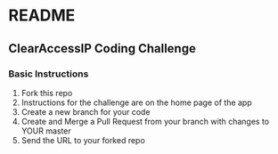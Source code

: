 # README
## ClearAccessIP Coding Challenge

### Basic Instructions
1. Fork this repo
2. Instructions for the challenge are on the home page of the app
2. Create a new branch for your code
3. Create and Merge a Pull Request from your branch with changes to YOUR master
4. Send the URL to your forked repo
<!-- 
### Setting up the app
After creating your own fork.

1. Clone the repo
2. run `rails server` -->
